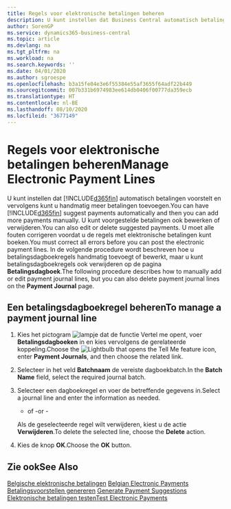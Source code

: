 ```yaml
---
title: Regels voor elektronische betalingen beheren
description: U kunt instellen dat Business Central automatisch betalingen voorstelt en vervolgens kunt u handmatig meer betalingen toevoegen. U kunt voorgestelde betalingen ook bewerken of verwijderen.
author: SorenGP
ms.service: dynamics365-business-central
ms.topic: article
ms.devlang: na
ms.tgt_pltfrm: na
ms.workload: na
ms.search.keywords: ''
ms.date: 04/01/2020
ms.author: sgroespe
ms.openlocfilehash: b3a15fe04e3e6f55384e55af3655f64adf22b449
ms.sourcegitcommit: 007b331b6974983ee614db0406f00777da359ecb
ms.translationtype: HT
ms.contentlocale: nl-BE
ms.lasthandoff: 08/10/2020
ms.locfileid: "3677149"
---
```

# <a name="manage-electronic-payment-lines"></a><span data-ttu-id="8d59b-104">Regels voor elektronische betalingen beheren</span><span class="sxs-lookup"><span data-stu-id="8d59b-104">Manage Electronic Payment Lines</span></span>
<span data-ttu-id="8d59b-105">U kunt instellen dat [!INCLUDE[d365fin](../../includes/d365fin_md.md)] automatisch betalingen voorstelt en vervolgens kunt u handmatig meer betalingen toevoegen.</span><span class="sxs-lookup"><span data-stu-id="8d59b-105">You can have [!INCLUDE[d365fin](../../includes/d365fin_md.md)] suggest payments automatically and then you can add more payments manually.</span></span> <span data-ttu-id="8d59b-106">U kunt voorgestelde betalingen ook bewerken of verwijderen.</span><span class="sxs-lookup"><span data-stu-id="8d59b-106">You can also edit or delete suggested payments.</span></span> <span data-ttu-id="8d59b-107">U moet alle fouten corrigeren voordat u de regels met elektronische betalingen kunt boeken.</span><span class="sxs-lookup"><span data-stu-id="8d59b-107">You must correct all errors before you can post the electronic payment lines.</span></span> <span data-ttu-id="8d59b-108">In de volgende procedure wordt beschreven hoe u betalingsdagboekregels handmatig toevoegt of bewerkt, maar u kunt betalingsdagboekregels ook verwijderen op de pagina **Betalingsdagboek**.</span><span class="sxs-lookup"><span data-stu-id="8d59b-108">The following procedure describes how to manually add or edit payment journal lines, but you can also delete payment journal lines on the **Payment Journal** page.</span></span>  

## <a name="to-manage-a-payment-journal-line"></a><span data-ttu-id="8d59b-109">Een betalingsdagboekregel beheren</span><span class="sxs-lookup"><span data-stu-id="8d59b-109">To manage a payment journal line</span></span>  

1.  <span data-ttu-id="8d59b-110">Kies het pictogram ![lampje dat de functie Vertel me opent](../../media/ui-search/search_small.png "Vertel me wat u wilt doen"), voer **Betalingsdagboeken** in en kies vervolgens de gerelateerde koppeling.</span><span class="sxs-lookup"><span data-stu-id="8d59b-110">Choose the ![Lightbulb that opens the Tell Me feature](../../media/ui-search/search_small.png "Tell me what you want to do") icon, enter **Payment Journals**, and then choose the related link.</span></span>  
2.  <span data-ttu-id="8d59b-111">Selecteer in het veld **Batchnaam** de vereiste dagboekbatch.</span><span class="sxs-lookup"><span data-stu-id="8d59b-111">In the **Batch Name** field, select the required journal batch.</span></span>  
3.  <span data-ttu-id="8d59b-112">Selecteer een dagboekregel en voer de betreffende gegevens in.</span><span class="sxs-lookup"><span data-stu-id="8d59b-112">Select a journal line and enter the information as needed.</span></span>  

     - <span data-ttu-id="8d59b-113">of -</span><span class="sxs-lookup"><span data-stu-id="8d59b-113">or -</span></span>  

    <span data-ttu-id="8d59b-114">Als de geselecteerde regel wilt verwijderen, kiest u de actie **Verwijderen**.</span><span class="sxs-lookup"><span data-stu-id="8d59b-114">To delete the selected line, choose the **Delete** action.</span></span>  

4.  <span data-ttu-id="8d59b-115">Kies de knop **OK**.</span><span class="sxs-lookup"><span data-stu-id="8d59b-115">Choose the **OK** button.</span></span>  

## <a name="see-also"></a><span data-ttu-id="8d59b-116">Zie ook</span><span class="sxs-lookup"><span data-stu-id="8d59b-116">See Also</span></span>  
 <span data-ttu-id="8d59b-117">[Belgische elektronische betalingen](belgian-electronic-payments.md) </span><span class="sxs-lookup"><span data-stu-id="8d59b-117">[Belgian Electronic Payments](belgian-electronic-payments.md) </span></span>  
 <span data-ttu-id="8d59b-118">[Betalingsvoorstellen genereren](how-to-generate-payment-suggestions.md) </span><span class="sxs-lookup"><span data-stu-id="8d59b-118">[Generate Payment Suggestions](how-to-generate-payment-suggestions.md) </span></span>  
 [<span data-ttu-id="8d59b-119">Elektronische betalingen testen</span><span class="sxs-lookup"><span data-stu-id="8d59b-119">Test Electronic Payments</span></span>](how-to-test-electronic-payments.md)
